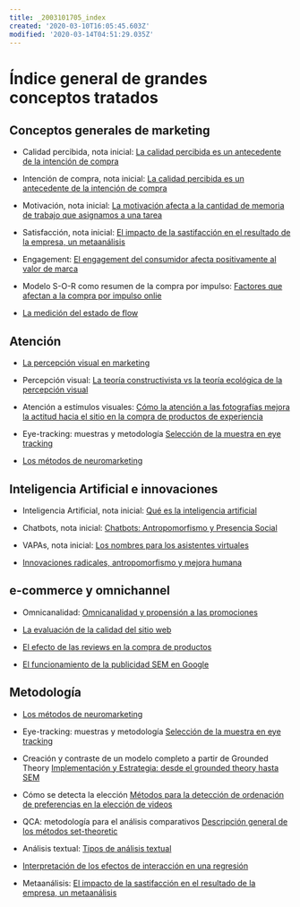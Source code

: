 ```yaml
---
title: _2003101705_index
created: '2020-03-10T16:05:45.603Z'
modified: '2020-03-14T04:51:29.035Z'
---
```


# Índice general de grandes conceptos tratados

## Conceptos generales de marketing

- Calidad percibida, nota inicial: [La calidad percibida es un antecedente de la intención de compra](2003090859_calidad_percibida_intencion_compra.md)

- Intención de compra, nota inicial: [La calidad percibida es un antecedente de la intención de compra](2003090859_calidad_percibida_intencion_compra.md)

- Motivación, nota inicial: [La motivación afecta a la cantidad de memoria de trabajo que asignamos a una tarea](2003101738_motivacion_memoriatrabajo.md)

- Satisfacción, nota inicial: [El impacto de la sastifacción en el resultado de la empresa, un metaanálisis](2005091744_satisfaccionyresultadoempresa.md)

- Engagement: [El engagement del consumidor afecta positivamente al valor de marca](2003170754_engagement_brandequity.md)

- Modelo S-O-R como resumen de la compra por impulso: [Factores que afectan a la compra por impulso onlie](2003190944_compra_por_impulso_online.md)

- [La medición del estado de flow](2003291853_escala_de_flow.md)


## Atención

- [La percepción visual en marketing](2005061045_percepcion_visual_marketing.md)

- Percepción visual: [La teoría constructivista vs la teoría ecológica de la percepción visual](2003161131_unificacion_percepcion_ecologia_construccion.md)

- Atención a estímulos visuales: [Cómo la atención a las fotografías mejora la actitud hacia el sitio en la compra de productos de experiencia](2003210809_atencionfotos_productosexperiencia.md)

- Eye-tracking: muestras y metodología [Selección de la muestra en eye tracking](2003230740_muestras_eyetracking.md)

- [Los métodos de neuromarketing](2005150856_metodosneuromarketing.md)

## Inteligencia Artificial e innovaciones

- Inteligencia Artificial, nota inicial: [Qué es la inteligencia artificial](2004281158_inteligencia_artificial_quees.md)

- Chatbots, nota inicial: [Chatbots: Antropomorfismo y Presencia Social](2003241127_chatbotsycustomercompliance.md)

- VAPAs, nota inicial: [Los nombres para los asistentes virtuales](2004030718_nombresasistentesvirtuales.md)

- [Innovaciones radicales, antropomorfismo y mejora humana](2005021709_radical_innovation_human_enhacements.md)

## e-commerce y omnichannel

- Omnicanalidad: [Omnicanalidad y propensión a las promociones](2003251146_omnicanalidadypropension_promocion.md)

- [La evaluación de la calidad del sitio web](2004040843_evaluacion_rendimiento_sitio_web.md)

- [El efecto de las reviews en la compra de productos](2005031821_efectodelasreviews_compra_productos.md)

- [El funcionamiento de la publicidad SEM en Google](005190530_elalgoritmoanunciones_google.md)

## Metodología

- [Los métodos de neuromarketing](2005150856_metodosneuromarketing.md)

- Eye-tracking: muestras y metodología [Selección de la muestra en eye tracking](2003230740_muestras_eyetracking.md)

- Creación y contraste de un modelo completo a partir de Grounded Theory [Implementación y Estrategia: desde el grounded theory hasta SEM](2003191208_creacion_modelo_grounded_theory.md)

- Cómo se detecta la elección [Métodos para la detección de ordenación de preferencias en la elección de videos](2003200720_revelar_preferencia_porestimulos.md)

- QCA: metodología para el análisis comparativos [Descripción general de los métodos set-theoretic](2003212003_set_theoretic_methods.md)

- Análisis textual: [Tipos de análisis textual](2003250920_textual_analysis.md)

- [Interpretación de los efectos de interacción en una regresión](2005031837_como_explicar_efectos_interaccion.md)

- Metaanálisis: [El impacto de la sastifacción en el resultado de la empresa, un metaanálisis](2005091744_satisfaccionyresultadoempresa.md)